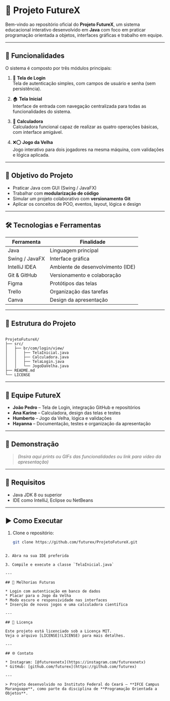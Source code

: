 # 🚀 Projeto FutureX

Bem-vindo ao repositório oficial do **Projeto FutureX**, um sistema educacional interativo desenvolvido em **Java** com foco em praticar programação orientada a objetos, interfaces gráficas e trabalho em equipe.

---

## 🧩 Funcionalidades

O sistema é composto por três módulos principais:

1. 🔐 **Tela de Login**  
   Tela de autenticação simples, com campos de usuário e senha (sem persistência).

2. 🏠 **Tela Inicial**  
   Interface de entrada com navegação centralizada para todas as funcionalidades do sistema.


3. 🧮 **Calculadora**  
   Calculadora funcional capaz de realizar as quatro operações básicas, com interface amigável.

4. ❌⭕ **Jogo da Velha**  
   Jogo interativo para dois jogadores na mesma máquina, com validações e lógica aplicada.

---

## 🎯 Objetivo do Projeto

- Praticar Java com GUI (Swing / JavaFX)
- Trabalhar com **modularização de código**
- Simular um projeto colaborativo com **versionamento Git**
- Aplicar os conceitos de POO, eventos, layout, lógica e design

---

## 🛠️ Tecnologias e Ferramentas

| Ferramenta     | Finalidade                          |
|----------------|-------------------------------------|
| Java           | Linguagem principal                 |
| Swing / JavaFX | Interface gráfica                   |
| IntelliJ IDEA  | Ambiente de desenvolvimento (IDE)   |
| Git & GitHub   | Versionamento e colaboração         |
| Figma          | Protótipos das telas                |
| Trello         | Organização das tarefas             |
| Canva          | Design da apresentação              |

---

## 📁 Estrutura do Projeto

```

ProjetoFutureX/
├── src/
│   ├── br/com/login/view/
│   │   ├── TelaInicial.java
│   │   ├── Calculadora.java
│   │   ├── TelaLogin.java
│   │   └── JogoDaVelha.java
├── README.md
└── LICENSE

````

---

## 👥 Equipe FutureX

- **João Pedro** – Tela de Login, integração GitHub e repositórios
- **Ana Karine** – Calculadora, design das telas e testes
- **Humberto** – Jogo da Velha, lógica e validações
- **Hayanna** – Documentação, testes e organização da apresentação

---

## 📸 Demonstração

> *(Insira aqui prints ou GIFs das funcionalidades ou link para vídeo da apresentação)*

---

## 📌 Requisitos

- Java JDK 8 ou superior
- IDE como IntelliJ, Eclipse ou NetBeans

---

## ▶️ Como Executar

1. Clone o repositório:
   ```bash
   git clone https://github.com/futurex/ProjetoFutureX.git
````

2. Abra na sua IDE preferida

3. Compile e execute a classe `TelaInicial.java`

---

## 🔮 Melhorias Futuras

* Login com autenticação em banco de dados
* Placar para o Jogo da Velha
* Modo escuro e responsividade nas interfaces
* Inserção de novos jogos e uma calculadora científica

---

## 📝 Licença

Este projeto está licenciado sob a Licença MIT.
Veja o arquivo [LICENSE](LICENSE) para mais detalhes.

---

## 🌐 Contato

* Instagram: [@futurexnetx](https://instagram.com/futurexnetx)
* GitHub: [github.com/futurex](https://github.com/futurex)

---

> Projeto desenvolvido no Instituto Federal do Ceará – **IFCE Campus Maranguape**, como parte da disciplina de **Programação Orientada a Objetos**.

